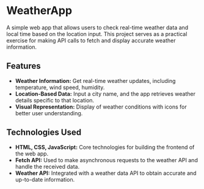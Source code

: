 # WeatherApp

A simple web app that allows users to check real-time weather data and local time based on the location input. This project serves as a practical exercise for making API calls to fetch and display accurate weather information.

## Features

- **Weather Information:** Get real-time weather updates, including temperature, wind speed, humidity.
- **Location-Based Data:** Input a city name, and the app retrieves weather details specific to that location.
- **Visual Representation:** Display of weather conditions with icons for better user understanding.

## Technologies Used

- **HTML, CSS, JavaScript:** Core technologies for building the frontend of the web app.
- **Fetch API:** Used to make asynchronous requests to the weather API and handle the received data.
- **Weather API:** Integrated with a weather data API to obtain accurate and up-to-date information.
